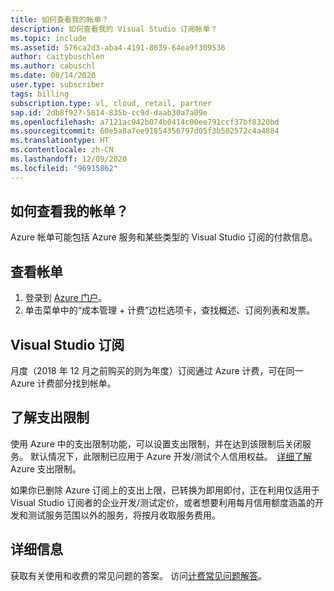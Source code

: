 ```yaml
---
title: 如何查看我的帐单？
description: 如何查看我的 Visual Studio 订阅帐单？
ms.topic: include
ms.assetid: 576ca2d3-aba4-4191-8639-64ea9f309536
author: caitybuschlen
ms.author: cabuschl
ms.date: 08/14/2020
user.type: subscriber
tags: billing
subscription.type: vl, cloud, retail, partner
sap.id: 2db8f927-5814-835b-cc9d-daab30a7a09e
ms.openlocfilehash: a7121ac942b074b0414c00ee791ccf37bf8320bd
ms.sourcegitcommit: 60e5a8a7ee91854356797d05f3b502572c4a4884
ms.translationtype: HT
ms.contentlocale: zh-CN
ms.lasthandoff: 12/09/2020
ms.locfileid: "96915862"
---
```

## <a name="how-do-i-view-my-bill"></a>如何查看我的帐单？

Azure 帐单可能包括 Azure 服务和某些类型的 Visual Studio 订阅的付款信息。

## <a name="to-view-your-bill"></a>查看帐单
1. 登录到 [Azure 门户](https://portal.azure.com)。  
2. 单击菜单中的“成本管理 + 计费”边栏选项卡，查找概述、订阅列表和发票。  

## <a name="visual-studio-subscriptions"></a>Visual Studio 订阅 

月度（2018 年 12 月之前购买的则为年度）订阅通过 Azure 计费，可在同一 Azure 计费部分找到帐单。  

## <a name="understanding-spending-limit"></a>了解支出限制 
使用 Azure 中的支出限制功能，可以设置支出限制，并在达到该限制后关闭服务。 默认情况下，此限制已应用于 Azure 开发/测试个人信用权益。  [详细了解](https://docs.microsoft.com/azure/cost-management-billing/manage/spending-limit) Azure 支出限制。 

如果你已删除 Azure 订阅上的支出上限，已转换为即用即付，正在利用仅适用于 Visual Studio 订阅者的企业开发/测试定价，或者想要利用每月信用额度涵盖的开发和测试服务范围以外的服务，将按月收取服务费用。  

## <a name="more-information"></a>详细信息 
获取有关使用和收费的常见问题的答案。 访问[计费常见问题解答](https://docs.microsoft.com/azure/cost-management-billing/manage/getting-started)。 
